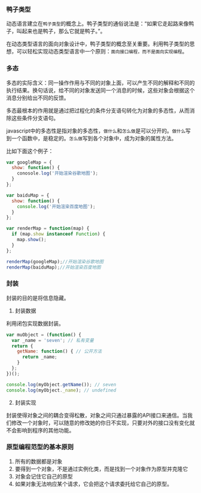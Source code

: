 ### 鸭子类型

动态语言建立在`鸭子类型`的概念上。鸭子类型的通俗说法是：“如果它走起路来像鸭子，叫起来也是鸭子，那么它就是鸭子。”。

在动态类型语言的面向对象设计中，鸭子类型的概念至关重要。利用鸭子类型的思想，可以轻松实现动态类型语言中一个原则：`面向接口编程，而不是面向实现编程`。

### 多态

多态的实际含义：同一操作作用与不同的对象上面，可以产生不同的解释和不同的执行结果。换句话说，给不同的对象发送同一个消息的时候，这些对象会根据这个消息分别给出不同的反馈。

多态最根本的作用就是通过把过程化的条件分支语句转化为对象的多态性，从而消除这些条件分支语句。

javascript中的多态性是指对象的多态性，`做什么`和`怎么做`是可以分开的。`做什么`写到一个函数中，是稳定的。`怎么做`写到各个对象中，成为对象的属性方法。

比如下面这个例子：

```js
var googleMap = {
  show: function() {
    conosole.log('开始渲染谷歌地图');
  }
};

var baiduMap = {
  show: function() {
    console.log('开始渲染百度地图');
  }
};

var renderMap = function(map) {
  if (map.show instanceof Function) {
    map.show();
  }
};

renderMap(googleMap);//开始渲染谷歌地图
renderMap(baiduMap);//开始渲染百度地图
```

### 封装

封装的目的是将信息隐藏。

1. 封装数据

利用闭包实现数据封装。

```js
var muObject = (function() {
  var _name = 'seven'; // 私有变量
  return {
    getName: function() { // 公开方法
      return _name;
    }
  };
})();

console.log(myObject.getName()); // seven
console.log(myObject._name); // undefined
```

2. 封装实现

封装使得对象之间的耦合变得松散，对象之间只通过暴露的API接口来通信。当我们修改一个对象时，可以随意的修改她的你日不实现，只要对外的接口没有变化就不会影响到程序的其他功能。

### 原型编程范型的基本原则

1. 所有的数据都是对象
2. 要得到一个对象，不是通过实例化类，而是找到一个对象作为原型并克隆它
3. 对象会记住它自己的原型
4. 如果对象无法响应某个请求，它会把这个请求委托给它自己的原型。